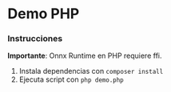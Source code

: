 Demo PHP
===

### Instrucciones

**Importante**: Onnx Runtime en PHP requiere ffi.

1. Instala dependencias con `composer install`
2. Ejecuta script con `php demo.php`
